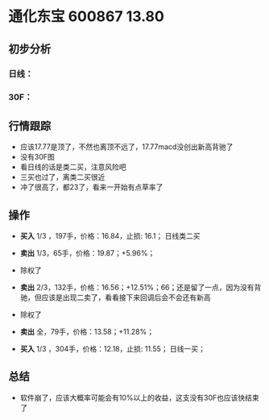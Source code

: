 # 通化东宝 600867 13.80
## 初步分析
### 日线：
  
### 30F：
  
## 行情跟踪
  - 应该17.77是顶了，不然也离顶不远了，17.77macd没创出新高背驰了
  - 没有30F图
  - 看日线的话是类二买，注意风险吧
  - 三买也过了，离类二买很近
  - 冲了很高了，都23了，看来一开始有点草率了
## 操作
  - **买入** 1/3 ，197手，价格：16.84，止损: 16.1； 日线类二买
  - **卖出** 1/3，65手，价格：19.87；+5.96%；
  - 除权了
  - **卖出** 2/3，132手，价格：16.56；+12.51%；66；还是留了一点，因为没有背驰，但应该是出现二卖了，看看接下来回调后会不会还有新高
  - 除权了
  - **卖出** 全，79手，价格：13.58；+11.28%；

  - **买入** 1/3 ，304手，价格：12.18，止损: 11.55； 日线一买；

## 总结
  - 软件崩了，应该大概率可能会有10%以上的收益，这支没有30F也应该快结束了